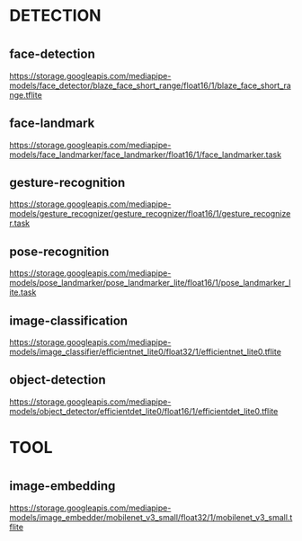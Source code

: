 #
# DETECTION
#
## face-detection
https://storage.googleapis.com/mediapipe-models/face_detector/blaze_face_short_range/float16/1/blaze_face_short_range.tflite

## face-landmark
https://storage.googleapis.com/mediapipe-models/face_landmarker/face_landmarker/float16/1/face_landmarker.task

## gesture-recognition
https://storage.googleapis.com/mediapipe-models/gesture_recognizer/gesture_recognizer/float16/1/gesture_recognizer.task

## pose-recognition
https://storage.googleapis.com/mediapipe-models/pose_landmarker/pose_landmarker_lite/float16/1/pose_landmarker_lite.task

## image-classification
https://storage.googleapis.com/mediapipe-models/image_classifier/efficientnet_lite0/float32/1/efficientnet_lite0.tflite

## object-detection
https://storage.googleapis.com/mediapipe-models/object_detector/efficientdet_lite0/float16/1/efficientdet_lite0.tflite

#
# TOOL
#
## image-embedding
https://storage.googleapis.com/mediapipe-models/image_embedder/mobilenet_v3_small/float32/1/mobilenet_v3_small.tflite
